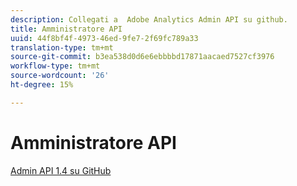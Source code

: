 ```yaml
---
description: Collegati a  Adobe Analytics Admin API su github.
title: Amministratore API
uuid: 44f8bf4f-4973-46ed-9fe7-2f69fc789a33
translation-type: tm+mt
source-git-commit: b3ea538d0d6e6ebbbbd17871aacaed7527cf3976
workflow-type: tm+mt
source-wordcount: '26'
ht-degree: 15%

---
```



# Amministratore API

[Admin API 1.4 su GitHub](https://github.com/AdobeDocs/analytics-1.4-apis/blob/master/docs/admin-api/index.md)
